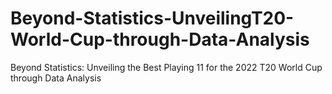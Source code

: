 # Beyond-Statistics-UnveilingT20-World-Cup-through-Data-Analysis
Beyond Statistics: Unveiling the Best Playing 11 for the 2022 T20 World Cup through Data Analysis
